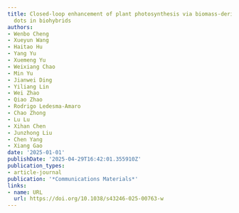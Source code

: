 ```yaml
---
title: Closed-loop enhancement of plant photosynthesis via biomass-derived carbon
  dots in biohybrids
authors:
- Wenbo Cheng
- Xueyun Wang
- Haitao Hu
- Yang Yu
- Xuemeng Yu
- Weixiang Chao
- Min Yu
- Jianwei Ding
- Yiliang Lin
- Wei Zhao
- Qiao Zhao
- Rodrigo Ledesma‐Amaro
- Chao Zhong
- Lu Lu
- Xihan Chen
- Junzhong Liu
- Chen Yang
- Xiang Gao
date: '2025-01-01'
publishDate: '2025-04-29T16:42:01.355910Z'
publication_types:
- article-journal
publication: '*Communications Materials*'
links:
- name: URL
  url: https://doi.org/10.1038/s43246-025-00763-w
---
```

